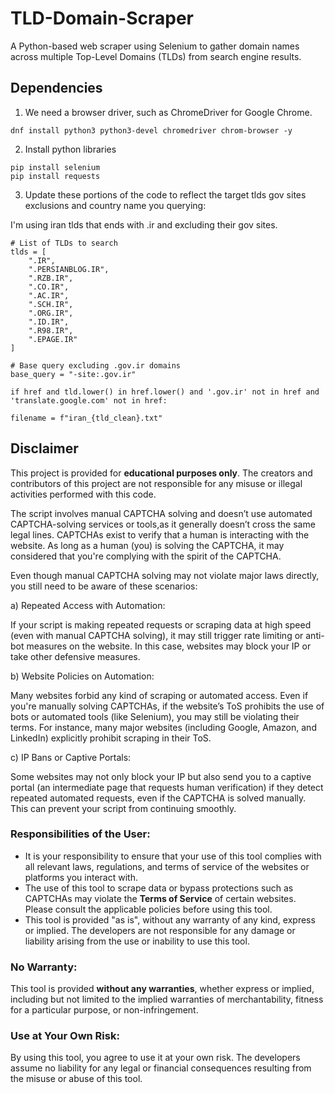 # TLD-Domain-Scraper
A Python-based web scraper using Selenium to gather domain names across multiple Top-Level Domains (TLDs) from search engine results.

## Dependencies


1. We need a browser driver, such as ChromeDriver for Google Chrome.

```
dnf install python3 python3-devel chromedriver chrom-browser -y
```


2. Install python libraries

```
pip install selenium
pip install requests
```

3. Update these portions of the code to reflect the target tlds  gov sites exclusions and country name you querying: 

I'm using iran tlds that ends with .ir and excluding their gov sites.

```
# List of TLDs to search
tlds = [
    ".IR",
    ".PERSIANBLOG.IR",
    ".RZB.IR",
    ".CO.IR",
    ".AC.IR",
    ".SCH.IR",
    ".ORG.IR",
    ".ID.IR",
    ".R98.IR",
    ".EPAGE.IR"
]

# Base query excluding .gov.ir domains
base_query = "-site:.gov.ir"

```


```
if href and tld.lower() in href.lower() and '.gov.ir' not in href and 'translate.google.com' not in href:

```



```
filename = f"iran_{tld_clean}.txt"

```


## Disclaimer

This project is provided for **educational purposes only**. The creators and contributors of this project are not responsible for any misuse or illegal activities performed with this code.

The script involves manual CAPTCHA solving and doesn’t use automated CAPTCHA-solving services or tools,as it generally doesn’t cross the same legal lines. CAPTCHAs exist to verify that a human is interacting with the website. As long as a human (you) is solving the CAPTCHA, it may considered that you're complying with the spirit of the CAPTCHA. 

Even though manual CAPTCHA solving may not violate major laws directly, you still need to be aware of these scenarios:

a) Repeated Access with Automation:

If your script is making repeated requests or scraping data at high speed (even with manual CAPTCHA solving), it may still trigger rate limiting or anti-bot measures on the website. In this case, websites may block your IP or take other defensive measures.

b) Website Policies on Automation:

Many websites forbid any kind of scraping or automated access. Even if you're manually solving CAPTCHAs, if the website’s ToS prohibits the use of bots or automated tools (like Selenium), you may still be violating their terms. For instance, many major websites (including Google, Amazon, and LinkedIn) explicitly prohibit scraping in their ToS.

c) IP Bans or Captive Portals:

Some websites may not only block your IP but also send you to a captive portal (an intermediate page that requests human verification) if they detect repeated automated requests, even if the CAPTCHA is solved manually. This can prevent your script from continuing smoothly.



### Responsibilities of the User:
- It is your responsibility to ensure that your use of this tool complies with all relevant laws, regulations, and terms of service of the websites or platforms you interact with.
- The use of this tool to scrape data or bypass protections such as CAPTCHAs may violate the **Terms of Service** of certain websites. Please consult the applicable policies before using this tool.
- This tool is provided "as is", without any warranty of any kind, express or implied. The developers are not responsible for any damage or liability arising from the use or inability to use this tool.

### No Warranty:
This tool is provided **without any warranties**, whether express or implied, including but not limited to the implied warranties of merchantability, fitness for a particular purpose, or non-infringement.

### Use at Your Own Risk:
By using this tool, you agree to use it at your own risk. The developers assume no liability for any legal or financial consequences resulting from the misuse or abuse of this tool.


